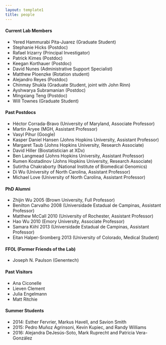 ```yaml
---
layout: template1
title: people
---
```


#### Current Lab Members

- Yered Hammurabi Pita-Juarez (Graduate Student)
- Stephanie Hicks (Postdoc)
- Rafael Irizarry (Principal Investigator)
- Patrick Kimes (Postdoc)
- Keegan Korthauer (Postdoc)
- David Nunes (Administrative Support Specialist)
- Matthew Ploenzke (Rotation student)
- Alejandro Reyes (Postdoc)
- Chinmay Shukla (Graduate Student, joint with John Rinn)
- Ayshwarya Subramanian (Postdoc)
- Mingxiang Teng (Postdoc)
- Will Townes (Graduate Student)

#### Past Postdocs

- Héctor Corrada-Bravo (University of Maryland, Associate Professor)
- Martin Aryee (MGH, Assistant Professor)
- Vasyl Pihur (Google)
- Kasper Daniel Hansen (Johns Hopkins University, Assistant Professor)
- Margaret Taub (Johns Hopkins University, Research Associate)
- David Hiller (Biostatistician at XDx)
- Ben Langmead (Johns Hopkins University, Assistant Professor)
- Rumen Kostadinov (Johns Hopkins University, Research Associate)
- Sutirtha Chakraborty (National Institute of Biomedical Genomics)
- Di Wu (University of North Carolina, Assistant Professor)
- Michael Love (University of North Carolina, Assistant Professor)

#### PhD Alumni

- Zhijin Wu 2005 (Brown University, Full Professor)
- Benilton Carvalho 2008 (Universidade Estadual de Campinas, Assistant Professor)
- Matthew McCall 2010 (University of Rochester, Assistant Professor)
- Hao Wu 2010 (Emory University, Associate Professor)
- Samara Kiihl 2013 (Universidade Estadual de Campinas, Assistant
                      Professor)
- Eitan Halper-Sromberg 2013 (University of Colorado, Medical Student)

#### FFOL (Former Friends of the Lab)
- Joseph N. Paulson (Genentech)

#### Past Visitors 
- Ana Ciconelle
- Lieven Clement
- Julia Engelmann
- Matt Ritchie

#### Summer Students
- 2014:  Esther Fervrier, Markus Havell, and  Savion Smith 
- 2015: Pedro Mu&ntilde;oz Agrinsoni, Kevin Kupiec, and  Randy Williams 
- 2016:  Alejandra DeJesús-Soto, Mark Ruprecht and  Patricia Vera-González
		  
